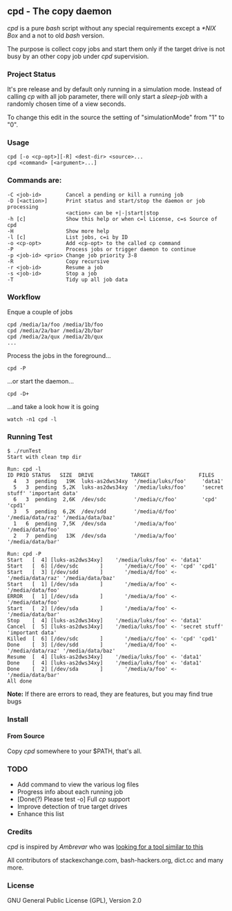 ## cpd - The copy daemon

_cpd_ is a pure _bash_ script without any special requirements except a _*NIX Box_ and a not to old _bash_ version.

The purpose is collect copy jobs and start them only if the target drive is not busy by an other copy job under _cpd_ supervision.

### Project Status

It's pre release and by default only running in a simulation mode. Instead of calling _cp_ with all job parameter, there will only start a _sleep-job_ with a randomly chosen time of a view seconds.

To change this edit in the source the setting of "simulationMode" from "1" to "0".

### Usage

    cpd [-o <cp-opt>][-R] <dest-dir> <source>...
    cpd <command> [<argument>...]

### Commands are:

    -C <job-id>        Cancel a pending or kill a running job
    -D [<action>]      Print status and start/stop the daemon or job processing
                       <action> can be +|-|start|stop
    -h [c]             Show this help or when c=l License, c=s Source of cpd
    -H                 Show more help
    -l [c]             List jobs, c=i by ID
    -o <cp-opt>        Add <cp-opt> to the called cp command
    -P                 Process jobs or trigger daemon to continue
    -p <job-id> <prio> Change job priority 3-8
    -R                 Copy recursive
    -r <job-id>        Resume a job
    -s <job-id>        Stop a job
    -T                 Tidy up all job data

### Workflow

Enque a couple of jobs

    cpd /media/1a/foo /media/1b/foo
    cpd /media/2a/bar /media/2b/bar
    cpd /media/2a/qux /media/2b/qux
    ...

Process the jobs in the foreground...

    cpd -P

...or start the daemon...

    cpd -D+

...and take a look how it is going

    watch -n1 cpd -l

### Running Test

    $ ./runTest
    Start with clean tmp dir

    Run: cpd -l
    ID PRIO STATUS   SIZE  DRIVE            TARGET                FILES
      4   3  pending   19K  luks-as2dws34xy  '/media/luks/foo'     'data1'
      5   3  pending  5,2K  luks-as2dws34xy  '/media/luks/foo'     'secret stuff' 'important data'
      6   3  pending  2,6K  /dev/sdc         '/media/c/foo'        'cpd' 'cpd1'
      3   5  pending  6,2K  /dev/sdd         '/media/d/foo'        '/media/data/raz' '/media/data/baz'
      1   6  pending  7,5K  /dev/sda         '/media/a/foo'        '/media/data/foo'
      2   7  pending   13K  /dev/sda         '/media/a/foo'        '/media/data/bar'

    Run: cpd -P
    Start   [  4] [luks-as2dws34xy]    '/media/luks/foo' <- 'data1'
    Start   [  6] [/dev/sdc       ]       '/media/c/foo' <- 'cpd' 'cpd1'
    Start   [  3] [/dev/sdd       ]       '/media/d/foo' <- '/media/data/raz' '/media/data/baz'
    Start   [  1] [/dev/sda       ]       '/media/a/foo' <- '/media/data/foo'
    ERROR   [  1] [/dev/sda       ]       '/media/a/foo' <- '/media/data/foo'
    Start   [  2] [/dev/sda       ]       '/media/a/foo' <- '/media/data/bar'
    Stop    [  4] [luks-as2dws34xy]    '/media/luks/foo' <- 'data1'
    Cancel  [  5] [luks-as2dws34xy]    '/media/luks/foo' <- 'secret stuff' 'important data'
    Killed  [  6] [/dev/sdc       ]       '/media/c/foo' <- 'cpd' 'cpd1'
    Done    [  3] [/dev/sdd       ]       '/media/d/foo' <- '/media/data/raz' '/media/data/baz'
    Resume  [  4] [luks-as2dws34xy]    '/media/luks/foo' <- 'data1'
    Done    [  4] [luks-as2dws34xy]    '/media/luks/foo' <- 'data1'
    Done    [  2] [/dev/sda       ]       '/media/a/foo' <- '/media/data/bar'
    All done

**Note:** If there are errors to read, they are features, but you may find true bugs

### Install

#### From Source

Copy _cpd_ somewhere to your $PATH, that's all.

### TODO

  - Add command to view the various log files
  - Progress info about each running job
  - [Done(?) Please test -o] Full _cp_ support
  - Improve detection of true target drives
  - Enhance this list

### Credits

_cpd_ is inspired by _Ambrevar_ who was
[looking for a tool similar to this](https://bbs.archlinux.org/viewtopic.php?id=228701)

All contributors of stackexchange.com, bash-hackers.org, dict.cc and many more.

### License

GNU General Public License (GPL), Version 2.0
